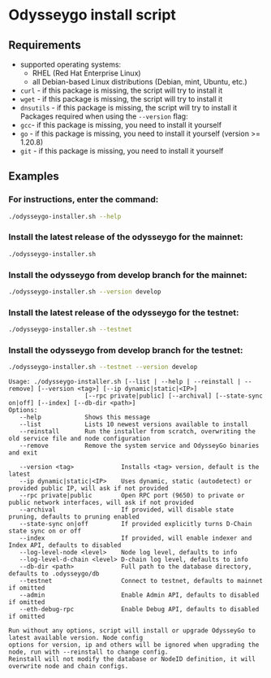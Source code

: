 # Odysseygo install script

## Requirements
- supported operating systems: 
    - RHEL (Red Hat Enterprise Linux)
    - all Debian-based Linux distributions (Debian, mint, Ubuntu, etc.)
- `curl` - if this package is missing, the script will try to install it
- `wget` - if this package is missing, the script will try to install it
- `dnsutils` - if this package is missing, the script will try to install it
Packages required when using the `--version` flag:
- `gcc`- if this package is missing, you need to install it yourself
- `go` - if this package is missing, you need to install it yourself (version >= 1.20.8)
- `git` - if this package is missing, you need to install it yourself

## Examples
### For instructions, enter the command:
```bash
./odysseygo-installer.sh --help
```

### Install the latest release of the odysseygo for the mainnet:
```bash
./odysseygo-installer.sh
```

### Install the odysseygo from develop branch for the mainnet:
```bash
./odysseygo-installer.sh --version develop
```

### Install the latest release of the odysseygo for the testnet:
```bash
./odysseygo-installer.sh --testnet
```

### Install the odysseygo from develop branch for the testnet:
```bash
./odysseygo-installer.sh --testnet --version develop 
```

```
Usage: ./odysseygo-installer.sh [--list | --help | --reinstall | --remove] [--version <tag>] [--ip dynamic|static|<IP>]
                     [--rpc private|public] [--archival] [--state-sync on|off] [--index] [--db-dir <path>]
Options:
   --help            Shows this message
   --list            Lists 10 newest versions available to install
   --reinstall       Run the installer from scratch, overwriting the old service file and node configuration
   --remove          Remove the system service and OdysseyGo binaries and exit

   --version <tag>             Installs <tag> version, default is the latest
   --ip dynamic|static|<IP>    Uses dynamic, static (autodetect) or provided public IP, will ask if not provided
   --rpc private|public        Open RPC port (9650) to private or public network interfaces, will ask if not provided
   --archival                  If provided, will disable state pruning, defaults to pruning enabled
   --state-sync on|off         If provided explicitly turns D-Chain state sync on or off
   --index                     If provided, will enable indexer and Index API, defaults to disabled
   --log-level-node <level>    Node log level, defaults to info
   --log-level-d-chain <level> D-chain log level, defaults to info
   --db-dir <path>             Full path to the database directory, defaults to .odysseygo/db
   --testnet                   Connect to testnet, defaults to mainnet if omitted
   --admin                     Enable Admin API, defaults to disabled if omitted
   --eth-debug-rpc             Enable Debug API, defaults to disabled if omitted

Run without any options, script will install or upgrade OdysseyGo to latest available version. Node config
options for version, ip and others will be ignored when upgrading the node, run with --reinstall to change config.
Reinstall will not modify the database or NodeID definition, it will overwrite node and chain configs.
```
